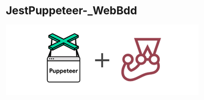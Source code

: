 # JestPuppeteer-_WebBdd
<img src="https://raw.githubusercontent.com/Usman-uzi/JestPuppeteer-_WebBdd/master/jestandpupeeter.png" />
